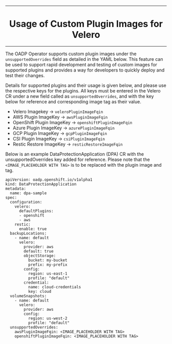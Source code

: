 <hr style="height:1px;border:none;color:#333;">
<h1 align="center">Usage of Custom Plugin Images for Velero</h1>
<hr style="height:1px;border:none;color:#333;">

The OADP Operator supports custom plugin images under the `unsupportedOverrides` field as detailed in the YAML below. This feature can be used to support rapid development and testing of custom images for supported plugins and provides a way for developers to quickly deploy and test their changes.

Details for supported plugins and their usage is given below, and please use the respective keys for the plugins. All keys must be entered in the Velero CR under a new field called as `unsupportedOverrides`, and with the key below for reference and corresponding image tag as their value.


 - Velero Imagekey  -> `veleroPluginImageFqin`
 - AWS Plugin ImageKey  -> `awsPluginImageFqin`
 - OpenShift Plugin ImageKey  -> `openshiftPluginImageFqin`
 - Azure Plugin ImageKey -> `azurePluginImageFqin`
 - GCP Plugin ImageKey  -> `gcpPluginImageFqin`
 - CSI Plugin ImageKey  -> `csiPluginImageFqin`
 - Restic Restore ImageKey -> `resticRestoreImageFqin`

Below is an example DataProtectionApplication (DPA) CR with the unsupportedOverrides key added for reference. Please note that the `<IMAGE_PLACEHOLDER WITH TAG>` is to be replaced with the plugin image and tag.
```
apiVersion: oadp.openshift.io/v1alpha1
kind: DataProtectionApplication
metadata:
  name: dpa-sample
spec:
  configuration:
    velero:
      defaultPlugins:
      - openshift
      - aws
    restic:
      enable: true
  backupLocations:
    - name: default
      velero:
        provider: aws
        default: true
        objectStorage:
          bucket: my-bucket
          prefix: my-prefix
        config:
          region: us-east-1
          profile: "default"
        credential:
          name: cloud-credentials
          key: cloud
  volumeSnapshots:
    - name: default
      velero:
        provider: aws
        config:
          region: us-west-2
          profile: "default"
  unsupportedOverrides:
    awsPluginImageFqin: <IMAGE_PLACEHOLDER WITH TAG>
    openshiftPluginImageFqin: <IMAGE_PLACEHOLDER WITH TAG>

```